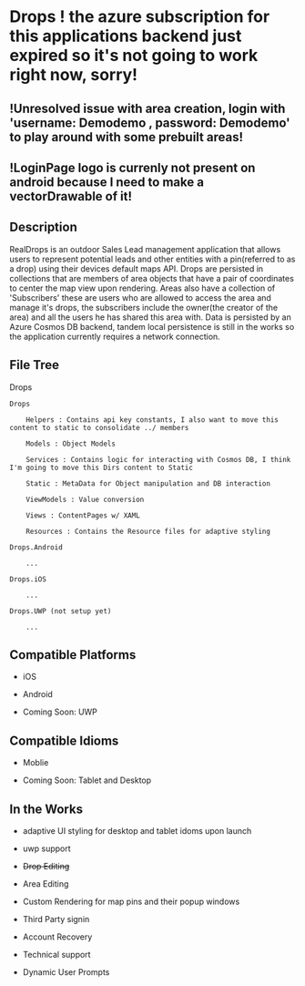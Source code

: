 # Drops ! the azure subscription for this applications backend just expired so it's not going to work right now, sorry!

## !Unresolved issue with area creation, login with 'username: Demodemo , password: Demodemo' to play around with some prebuilt areas!

## !LoginPage logo is currenly not present on android because I need to make a vectorDrawable of it!

## Description

RealDrops is an outdoor Sales Lead management application that allows users to represent potential leads and other entities with a pin(referred to as a drop) using their devices default maps API. Drops are persisted in collections that are members of area objects that have a pair of coordinates to center the map view upon rendering.
Areas also have a collection of 'Subscribers' these are users  who are allowed to access the area and manage it's drops, the subscribers include the owner(the creator of the area) and all the users he has shared this area with. Data is persisted by an Azure Cosmos DB backend, tandem local persistence is still in the works so the application currently requires a network connection.

## File Tree

Drops

	Drops

		Helpers : Contains api key constants, I also want to move this content to static to consolidate ../ members

		Models : Object Models

		Services : Contains logic for interacting with Cosmos DB, I think I'm going to move this Dirs content to Static

		Static : MetaData for Object manipulation and DB interaction

		ViewModels : Value conversion

		Views : ContentPages w/ XAML

		Resources : Contains the Resource files for adaptive styling 

	Drops.Android

		...

	Drops.iOS

		...

	Drops.UWP (not setup yet)
	
		...

## Compatible Platforms

- iOS

- Android

- Coming Soon: UWP

## Compatible Idioms

- Moblie

- Coming Soon: Tablet and Desktop

## In the Works

- adaptive UI styling for desktop and tablet idoms upon launch

- uwp support

-  ~~Drop Editing~~

- Area Editing

- Custom Rendering for map pins and their popup windows

- Third Party signin

- Account Recovery

- Technical support

- Dynamic User Prompts

